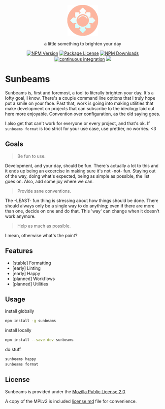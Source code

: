 <p align="center">
  <img src="./media/sunbeams-logo-cropped.png" width="100" alt="sunbeams logo" />
</p>

<p align="center">a little something to brighten your day</p>

<p align="center">
  <a href="https://www.npmjs.com/package/sunbeams" target="_blank"><img src="https://img.shields.io/npm/v/sunbeams.svg" alt="NPM Version" /></a>
  <a href="https://www.npmjs.com/package/sunbeams" target="_blank"><img src="https://img.shields.io/npm/l/sunbeams.svg" alt="Package License" /></a>
  <a href="https://www.npmjs.com/package/sunbeams" target="_blank"><img src="https://img.shields.io/npm/dm/sunbeams.svg" alt="NPM Downloads" /></a>
  <a href="https://github.com/cassiecascade/sunbeams/actions/workflows/continuous-integration.yml" target="_blank"><img src="https://github.com/cassiecascade/sunbeams/actions/workflows/continuous-integration.yml/badge.svg" alt="continuous integration" /></a>
  <a href="https://codecov.io/gh/cassiecascade/sunbeams"><img src="https://codecov.io/gh/cassiecascade/sunbeams/branch/main/graph/badge.svg?token=QEFG237PBK"/></a>
</p>

# Sunbeams

Sunbeams is, first and foremost, a tool to literally brighten your day. It's a lofty goal, I know. There's a couple command line options that I truly hope put a smile on your face. Past that, work is going into making utilities that make development on projects that can subscribe to the ideology laid out here more enjoyable. Convention over configuration, as the old saying goes.

I also get that can't work for everyone or every project, and that's ok. If `sunbeams format` is too strict for your use case, use prettier, no worries. <3

## Goals

> Be fun to use.

Development, and your day, should be fun. There's actually a lot to this and it ends up being an excercise in making sure it's not -not- fun. Staying out of the way, doing what's expected, being as simple as possible, the list goes on. Also, add some joy where we can.

> Provide sane conventions.

The -LEAST- fun thing is stressing about how things should be done. There should always only be a single way to do anything; even if there are more than one, decide on one and do that. This 'way' can change when it doesn't work anymore.

> Help as much as possible.

I mean, otherwise what's the point?

## Features

- [stable] Formatting
- [early] Linting
- [early] Happy
- [planned] Workflows
- [planned] Utilities

## Usage

install globally

```bash
npm install -g sunbeams
```

install locally

```bash
npm install --save-dev sunbeams
```

do stuff

```bash
sunbeams happy
sunbeams format
```

## License

Sunbeams is provided under the [Mozilla Public License 2.0](https://mozilla.org/MPL/2.0/).

A copy of the MPLv2 is included [license.md](/license.md) file for convenience.
